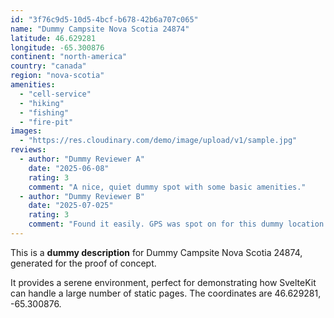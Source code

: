 ```yaml
---
id: "3f76c9d5-10d5-4bcf-b678-42b6a707c065"
name: "Dummy Campsite Nova Scotia 24874"
latitude: 46.629281
longitude: -65.300876
continent: "north-america"
country: "canada"
region: "nova-scotia"
amenities:
  - "cell-service"
  - "hiking"
  - "fishing"
  - "fire-pit"
images:
  - "https://res.cloudinary.com/demo/image/upload/v1/sample.jpg"
reviews:
  - author: "Dummy Reviewer A"
    date: "2025-06-08"
    rating: 3
    comment: "A nice, quiet dummy spot with some basic amenities."
  - author: "Dummy Reviewer B"
    date: "2025-07-025"
    rating: 3
    comment: "Found it easily. GPS was spot on for this dummy location."
---
```


This is a **dummy description** for Dummy Campsite Nova Scotia 24874, generated for the proof of concept.

It provides a serene environment, perfect for demonstrating how SvelteKit can handle a large number of static pages. The coordinates are 46.629281, -65.300876.
